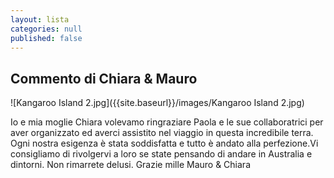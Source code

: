 ```yaml
---
layout: lista
categories: null
published: false
---
```



## Commento di Chiara & Mauro

![Kangaroo Island 2.jpg]({{site.baseurl}}/images/Kangaroo Island 2.jpg)

Io e mia moglie Chiara volevamo ringraziare Paola e le sue collaboratrici per aver organizzato ed averci assistito nel viaggio in questa incredibile terra. Ogni nostra esigenza è stata soddisfatta e tutto è andato alla perfezione.Vi consigliamo di rivolgervi a loro se state pensando di andare in Australia e dintorni. Non rimarrete delusi. Grazie mille Mauro & Chiara
